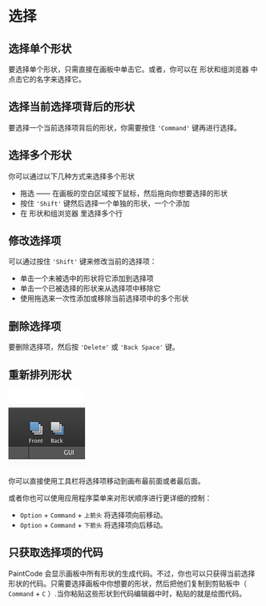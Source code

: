 # 选择

## 选择单个形状

要选择单个形状，只需直接在画板中单击它。或者，你可以在 形状和组浏览器 中点击它的名字来选择它。

## 选择当前选择项背后的形状

要选择一个当前选择项背后的形状，你需要按住 `'Command'` 键再进行选择。

## 选择多个形状

你可以通过以下几种方式来选择多个形状

- 拖选 —— 在画板的空白区域按下鼠标，然后拖向你想要选择的形状
- 按住 `'Shift'` 键然后选择一个单独的形状，一个个添加
- 在 形状和组浏览器 里选择多个行

## 修改选择项

可以通过按住 `'Shift'` 键来修改当前的选择项：

- 单击一个未被选中的形状将它添加到选择项
- 单击一个已被选择的形状来从选择项中移除它
- 使用拖选来一次性添加或移除当前选择项中的多个形状

## 删除选择项

要删除选择项，然后按 `'Delete'` 或 `'Back Space'` 键。

## 重新排列形状

![Front&Back](images/frontback.png)

你可以直接使用工具栏将选择项移动到画布最前面或者最后面。

或者你也可以使用应用程序菜单来对形状顺序进行更详细的控制：

- `Option` + `Command` + `上箭头` 将选择项向前移动。
- `Option` + `Command` + `下箭头` 将选择项向后移动。

## 只获取选择项的代码

PaintCode 会显示画板中所有形状的生成代码。不过，你也可以只获得当前选择形状的代码。只需要选择画板中你想要的形状，然后把他们复制到剪贴板中（ `Command` + `C` ）.当你粘贴这些形状到代码编辑器中时，粘贴的就是绘图代码。
